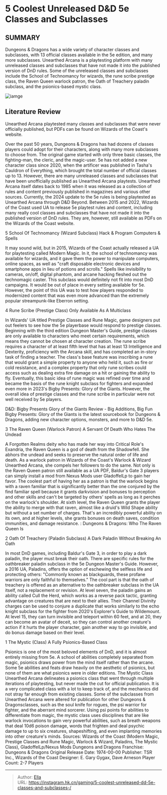 # 5 Coolest Unreleased D&amp;D 5e Classes and Subclasses 


## SUMMARY 


Dungeons &amp; Dragons
 has a wide variety of character classes and subclasses, with 13 official classes available in the 5e edition, and many more subclasses. 
Unearthed Arcana
 is a playtesting platform with many unreleased classes and subclasses that have not made it into the published version of 
DnD
 rules. 
 Some of the unreleased classes and subclasses include the School of Technomancy for wizards, the rune scribe prestige class, the Raven Queen warlock patron, the Oath of Treachery paladin subclass, and the psionics-based mystic class. 

![iamge](https://static1.srcdn.com/wordpress/wp-content/uploads/2023/12/5-coolest-unreleased-d-d-5e-classes-and-subclasses.jpg)

## Literature Review

Unearthed Arcana playtested many classes and subclasses that were never officially published, but PDFs can be found on Wizards of the Coast&#39;s website.




Over the past 50 years, Dungeons &amp; Dragons has had dozens of classes players could adopt for their characters, along with many more subclasses to choose from. The original game started with only three basic classes, the fighting-man, the cleric, and the magic-user. 5e has not added a new character class since 2020, when the artificer was published in Tasha&#39;s Cauldron of Everything, which brought the total number of official classes up to 13. However, there are many unreleased classes and subclasses that have been unofficially published as Unearthed Arcana playtests.
Unearthed Arcana itself dates back to 1985 when it was released as a collection of rules and content previously published in magazines and various other sources. Currently, the 2024 update to the 5e rules is being playtested as Unearthed Arcana through D&amp;D Beyond. Between 2015 and 2022, Wizards of the Coast used UA to release 5e playtest rules and content, including many really cool classes and subclasses that have not made it into the published version of DnD rules. They are, however, still available as PDFs on the Wizards of the Coast website.









 








 5  School Of Technomancy (Wizard Subclass) 
Hack &amp; Program Computers &amp; Spells
        

It may sound wild, but in 2015, Wizards of the Coast actually released a UA for playtesting called Modern Magic. In it, the school of technomancy was available for wizards, and it gave them the power to manipulate computers, online spaces, as well as &#34;craft disposable electronic devices and smartphone apps in lieu of potions and scrolls.&#34; Spells like invisibility to cameras, on/off, digital phantom, and arcane hacking fleshed out the technomagic caster.
This subclass would definitely not fit into most DnD campaigns. It would be out of place in every setting available for 5e. However, the point of this UA was to test how players responded to modernized content that was even more advanced than the extremely popular streampunk-like Eberron setting.





 4  Rune Scribe (Prestige Class) 
Only Available As A Multiclass
        

In Wizards&#39; UA titled Prestige Classes and Rune Magic, game designers put out feelers to see how the 5e playerbase would respond to prestige classes. Beginning with the third edition Dungeon Master&#39;s Guide, prestige classes are only available to characters who meet certain requirements, which means they cannot be chosen at character creation. The rune scribe requires a character of at least fifth level that has at least 13 Intelligence and Dexterity, proficiency with the Arcana skill, and has completed an in-story task of finding a teacher.
The class&#39;s base feature was inscribing a rune that would grant a simple property to anyone who held it, such as fire or cold resistance, and a complex property that only rune scribes could access such as dealing extra fire damage on a hit or gaining the ability to fly. Eventually, this basic idea of rune magic was refined over time and became the basis of the rune knight subclass for fighters and expanded even more in 2023&#39;s Bigby Presents: Glory of the Giants. However, the overall idea of prestige classes and the rune scribe in particular were not well received by 5e players.
            
 
 D&amp;D: Bigby Presents Glory of the Giants Review - Big Additions, Big Fun 
Bigby Presents: Glory of the Giants is the latest sourcebook for Dungeons &amp; Dragons, adding new character options, monsters, and more to D&amp;D 5e.








 3  The Raven Queen (Warlock Patron) 
A Servant Of Death Who Hates The Undead
        

A Forgotten Realms deity who has made her way into Critical Role&#39;s Exandria, the Raven Queen is a god of death from the Shadowfell. She abhors the undead and seeks to preserve the natural order of life and death. As a warlock patron in Wizards of the Coast&#39;s Warlock &amp; Wizard Unearthed Arcana, she compels her followers to do the same. Not only is the Raven Queen patron still available as a UA PDF, Baldur&#39;s Gate 3 players can simply install a mod from Nexus Mods user GladoffelLp to gain her favor.
The coolest part of having her as a patron is that the warlock begins with a raven familiar that is significantly better than the one conjured by the find familiar spell because it grants darkvision and bonuses to perception and other skills and can&#39;t be targeted by others&#39; spells as long as it perches on the warlock&#39;s shoulder. At sixth level, the Raven Queen grants the player the ability to merge with that raven, almost like a druid&#39;s Wild Shape ability but without a set number of charges. That&#39;s an incredibly powerful ability on its own, and at higher levels, she grants bonuses on death saves, condition immunities, and damage resistance.
 : Dungeons &amp; Dragons: Who The Raven Queen Is





 2  Oath Of Treachery (Paladin Subclass) 
A Dark Paladin Without Breaking An Oath


 







In most DnD games, including Baldur&#39;s Gate 3, in order to play a dark paladin, the player must break their oath. There are specific rules for the oathbreaker paladin subclass in the 5e Dungeon Master&#39;s Guide. However, a 2016 UA, Paladins, offers the option of eschewing the selfless life and protecting others: &#34;Commonly known as blackguards, these profane warriors are only faithful to themselves.&#34; The cool part is that the oath of treachery is offered as an alternative to the oathbreaker subclass in the UA itself, not a replacement or revision.
At level seven, the paladin gains an ability called Cull the Herd, which works as a reverse pack tactic, granting advantage on creatures that are next to their allies. Their Channel Divinity charges can be used to conjure a duplicate that works similarly to the echo knight subclass for the fighter from 2020&#39;s Explorer&#39;s Guide to Wildemount. At level 15, they can turn invisible and teleport within 60 feet, and at 20, they can become an avatar of deceit, so they can control another creature&#39;s action if it hurts the player character, gain another way to go invisible, and do bonus damage based on their level.





 1  The Mystic (Class) 
A Fully Psionics-Based Class
        

Psionics is one of the most beloved elements of DnD, and it is almost entirely missing from 5e. A school of abilities completely separated from magic, psionics draws power from the mind itself rather than the arcane. Some 5e abilities and feats draw heavily on the aesthetic of psionics, but none of them are what psionics were in older editions. The Mystic Class Unearthed Arcana delineates a psionics class that went through multiple iterations of playtesting, but never made the cut for official publication. It is a very complicated class with a lot to keep track of, and the mechanics did not stray far enough from existing classes.
Some of the subclasses from Unearthed Arcana were altered for publication for other Dungeons &amp; Dragonsclasses, such as the soul knife for rogues, the psi warrior for fighter, and the aberrant mind sorcerer. Using psi points for abilities to differentiate from magic, the mystic class uses disciplines that are like warlock invocations to gain very powerful abilities, such as breath weapons that deal 10d6 poison damage, words that frighten and deal psychic damage to up to six creatures, shapeshifting, and even implanting memories into other creature&#39;s minds.
Sources: Wizards of the Coast (Modern Magic, Prestige Classes and Rune Magic, Warlock &amp; Wizard, Paladins, The Mystic Class), GladoffelLp/Nexus Mods
               Dungeons and Dragons   Franchise:   Dungeons &amp; Dragons    Original Release Date:   1974-00-00    Publisher:   TSR Inc., Wizards of the Coast    Designer:   E. Gary Gygax, Dave Arneson    Player Count:   2-7 Players      

---

> Author: [Ella](https://instagram.hk.cn/)  
> URL: https://instagram.hk.cn/gaming/5-coolest-unreleased-dd-5e-classes-and-subclasses-/  

